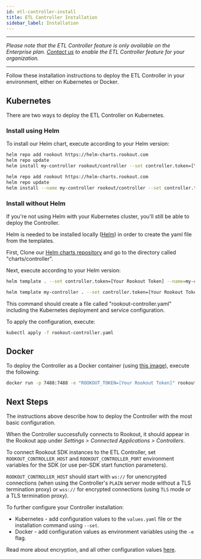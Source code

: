 ```yaml
---
id: etl-controller-install
title: ETL Controller Installation
sidebar_label: Installation
---
```


---

*Please note that the ETL Controller feature is only available on the Enterprise plan. [Contact us](https://www.rookout.com/company/contact) to enable the ETL Controller feature for your organization.*

---

Follow these installation instructions to deploy the ETL Controller in your environment, either on Kubernetes or Docker.

## Kubernetes

There are two ways to deploy the ETL Controller on Kubernetes.

### Install using Helm

To install our Helm chart, execute according to your Helm version:

<!--DOCUSAURUS_CODE_TABS-->

<!--Helm v3-->

```bash
helm repo add rookout https://helm-charts.rookout.com
helm repo update
helm install my-controller rookout/controller --set controller.token=[Your Rookout Token]
```

<div class="rookout-org-info"></div>

<!--Helm v2-->

```bash
helm repo add rookout https://helm-charts.rookout.com
helm repo update
helm install --name my-controller rookout/controller --set controller.token=[Your Rookout Token]
```

<div class="rookout-org-info"></div>

<!--END_DOCUSAURUS_CODE_TABS-->

### Install without Helm

If you're not using Helm with your Kubernetes cluster, you'll still be able to deploy the Controller.

Helm is needed to be installed locally ([Helm](https://helm.sh/docs/intro/install/)) in order to create the yaml file from the templates.

First, Clone our [Helm charts repository](https://github.com/Rookout/helm-charts) and go to the directory called "charts/controller".

Next, execute according to your Helm version:

<!--DOCUSAURUS_CODE_TABS-->

<!--Helm v2-->

```bash
helm template . --set controller.token=[Your Rookout Token] --name=my-controller > rookout-controller.yaml
```

<div class="rookout-org-info"></div>

<!--Helm v3-->

```bash
helm template my-controller . --set controller.token=[Your Rookout Token] > rookout-controller.yaml
```

<div class="rookout-org-info"></div>

<!--END_DOCUSAURUS_CODE_TABS-->

This command should create a file called "rookout-controller.yaml" including the Kubernetes deployment and service configuration.

To apply the configuration, execute:

```bash
kubectl apply -f rookout-controller.yaml
```

## Docker

To deploy the Controller as a Docker container (using [this image](https://hub.docker.com/r/rookout/controller/)), execute the following:

```bash
docker run -p 7488:7488 -e "ROOKOUT_TOKEN=[Your Rookout Token]" rookout/controller
```

<div class="rookout-org-info"></div>

## Next Steps

The instructions above describe how to deploy the Controller with the most basic configuration.

When the Controller successfully connects to Rookout, it should appear in the Rookout app under *Settings > Connected Applications > Controllers*.

To connect Rookout SDK instances to the ETL Controller, set `ROOKOUT_CONTROLLER_HOST` and `ROOKOUT_CONTROLLER_PORT` environment variables for the SDK (or use per-SDK start function parameters).

`ROOKOUT_CONTROLLER_HOST` should start with `ws://` for unencrypted connections (when using the Controller's `PLAIN` server mode without a TLS termination proxy) or `wss://` for encrypted connections (using `TLS` mode or a TLS termination proxy).

To further configure your Controller installation:
* Kubernetes - add configuration values to the `values.yaml` file or the installation command using `--set`.
* Docker - add configuration values as environment variables using the `-e` flag.

Read more about encryption, and all other configuration values [here](etl-controller-config.md#helm-values).

